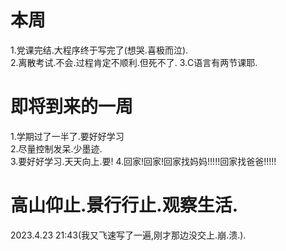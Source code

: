 # 本周  
1.党课完结.大程序终于写完了(想哭.喜极而泣).  
2.离散考试.不会.过程肯定不顺利.但死不了.
3.C语言有两节课耶.  
  
  
# 即将到来的一周  
1.学期过了一半了.要好好学习  
2.尽量控制发呆.少墨迹.  
3.要好好学习.天天向上.要!
4.回家!回家!回家找妈妈!!!!!回家找爸爸!!!!!  
  
# 高山仰止.景行行止.观察生活.
2023.4.23   21:43(我又飞速写了一遍,刚才那边没交上.崩.溃.).

